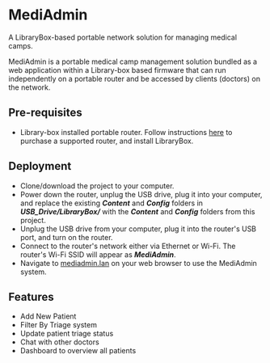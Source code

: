 # MediAdmin
 A LibraryBox-based portable network solution for managing medical camps.
 
 MediAdmin is a portable medical camp management solution bundled as a web application within a Library-box based firmware that can run independently on a portable router and be accessed by clients (doctors) on the network.
 
 Pre-requisites
 --------------
 <ul>
 <li>Library-box installed portable router. Follow instructions <a href="http://librarybox.us/buildingv2.1.php" title="Build a LibraryBox" alt="Build a LibraryBox">here</a> to purchase a supported router, and install LibraryBox.</li>
 </ul>
 
 Deployment
 ----------
 <ul>
 <li>Clone/download the project to your computer.</li>
 <li>Power down the router, unplug the USB drive, plug it into your computer, and replace the existing <b><i>Content</i></b> and <b><i>Config</i></b> folders in <b><i>USB_Drive/LibraryBox/</i></b> with the <b><i>Content</i></b> and <b><i>Config</i></b> folders from this project.</li>
 <li>Unplug the USB drive from your computer, plug it into the router's USB port, and turn on the router.</li>
 <li>Connect to the router's network either via Ethernet or Wi-Fi. The router's Wi-Fi SSID will appear as <b><i>MediAdmin</i></b>.</li>
 <li>Navigate to <a href="http://mediadmin.lan" title="MediAdmin Homepage" alt="MediAdmin Homepage">mediadmin.lan</a> on your web browser to use the MediAdmin system.</li>
 </ul>
 
 Features
 --------
  <ul>
 <li>Add New Patient</li>
 <li>Filter By Triage system</li>
 <li>Update patient triage status</li>
 <li>Chat with other doctors</li>
 <li>Dashboard to overview all patients</li>
 </ul>
 
